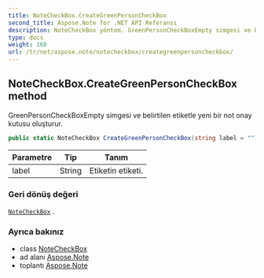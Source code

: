 ```yaml
---
title: NoteCheckBox.CreateGreenPersonCheckBox
second_title: Aspose.Note for .NET API Referansı
description: NoteCheckBox yöntem. GreenPersonCheckBoxEmpty simgesi ve belirtilen etiketle yeni bir not onay kutusu oluşturur.
type: docs
weight: 160
url: /tr/net/aspose.note/notecheckbox/creategreenpersoncheckbox/
---
```

## NoteCheckBox.CreateGreenPersonCheckBox method

GreenPersonCheckBoxEmpty simgesi ve belirtilen etiketle yeni bir not onay kutusu oluşturur.

```csharp
public static NoteCheckBox CreateGreenPersonCheckBox(string label = "")
```

| Parametre | Tip | Tanım |
| --- | --- | --- |
| label | String | Etiketin etiketi. |

### Geri dönüş değeri

[`NoteCheckBox`](../) .

### Ayrıca bakınız

* class [NoteCheckBox](../)
* ad alanı [Aspose.Note](../../notecheckbox/)
* toplantı [Aspose.Note](../../../)


